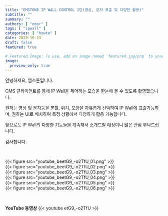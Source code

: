```yaml
---
title: "EMSTONE IP WALL CONTROL 1탄(영상, 문자 표출 및 다양한 활용)"
subtitle: ""
summary: ""
authors: [ "emsr" ]
tags: [ "ipwall" ]
categories: [ "howto" ]
date: 2020-10-23
draft: false
featured: true

# Featured Image: To use, add an image named `featured.jpg/png` to your page's folder.
image:
  preview_only: true
---
```


안녕하세요, 엠스톤입니다.

CMS 클라이언트를 통해 IP Wall을 제어하는 모습을 한눈에 볼 수 있도록 촬영했습니다. 

원하는 영상 및 문자등을 분할, 위치, 모양을 자유롭게 선택하여 IP Wall에 표출가능하며, 원하는 UI로 배치하여 특정 상황에서 다양하게 활용 가능합니다. 

앞으로도 IP Wall의 다양한 기능들을 계속해서 소개드릴 예정이니 많은 관심 부탁드립니다. 

감사합니다.

&nbsp;

<div class="container"><div class="row no-gutters">
<div class="col-sm-6">{{< figure src="youtube_beetG9_-o2TfU_01.png" >}}</div>
<div class="col-sm-6">{{< figure src="youtube_beetG9_-o2TfU_02.png" >}}</div>
<div class="col-sm-6">{{< figure src="youtube_beetG9_-o2TfU_03.png" >}}</div>
<div class="col-sm-6">{{< figure src="youtube_beetG9_-o2TfU_04.png" >}}</div>
<div class="col-sm-6">{{< figure src="youtube_beetG9_-o2TfU_05.png" >}}</div>
<div class="col-sm-6">{{< figure src="youtube_beetG9_-o2TfU_06.png" >}}</div>
</div></div>

&nbsp;

**YouTube 동영상**
{{< youtube etG9_-o2TfU >}}